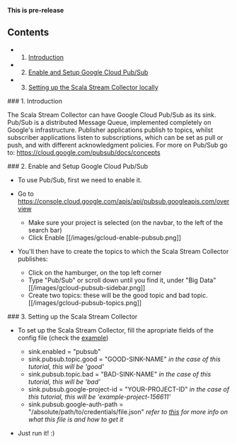 **This is pre-release**

## Contents

- 1. [Introduction](#intro)
- 2. [Enable and Setup Google Cloud Pub/Sub](#pubsub)
- 3. [Setting up the Scala Stream Collector locally](#ssc)
  

<a name="intro">
### 1. Introduction

The Scala Stream Collector can have Google Cloud Pub/Sub as its sink. Pub/Sub is a distributed Message Queue,
implemented completely on Google's infrastructure. Publisher applications publish to topics, whilst subscriber
applications listen to subscriptions, which can be set as pull or push, and with different acknowledgment
policies. For more on Pub/Sub go to: https://cloud.google.com/pubsub/docs/concepts

<a name="pubsub">
### 2. Enable and Setup Google Cloud Pub/Sub

- To use Pub/Sub, first we need to enable it. 
- Go to https://console.cloud.google.com/apis/api/pubsub.googleapis.com/overview
	* Make sure your project is selected (on the navbar, to the left of the search bar)
	* Click Enable
[[/images/gcloud-enable-pubsub.png]]

- You'll then have to create the topics to which the Scala Stream Collector publishes:
	* Click on the hamburger, on the top left corner
	* Type "Pub/Sub" or scroll down until you find it, under "Big Data"
	[[/images/gcloud-pubsub-sidebar.png]]
	* Create two topics: these will be the good topic and bad topic.
	[[/images/gcloud-pubsub-topics.png]]


<a name="ssc">
### 3. Setting up the Scala Stream Collector

- To set up the Scala Stream Collector, fill the apropriate fields of the config file (check the [example](https://raw.githubusercontent.com/snowplow/snowplow/pubsub-collector/2-collectors/scala-stream-collector/examples/config.hocon.sample))
	* sink.enabled = "pubsub"
	* sink.pubsub.topic.good = "GOOD-SINK-NAME" _in the case of this tutorial, this will be 'good'_
	* sink.pubsub.topic.bad = "BAD-SINK-NAME" _in the case of this tutorial, this will be 'bad'_
	* sink.pubsub.google-project-id = "YOUR-PROJECT-ID" _in the case of this tutorial, this will be 'example-project-156611'_
	* sink.pubsub.google-auth-path = "/absolute/path/to/credentials/file.json" _refer to [this](https://github.com/snowplow/snowplow/wiki/GCP:-Getting-Started#auth) for more info on what this file is and how to get it_

- Just run it! :)
